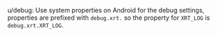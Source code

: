 u/debug: Use system properties on Android for the debug settings, properties
are prefixed with `debug.xrt.` so the property for `XRT_LOG` is
`debug.xrt.XRT_LOG`.
